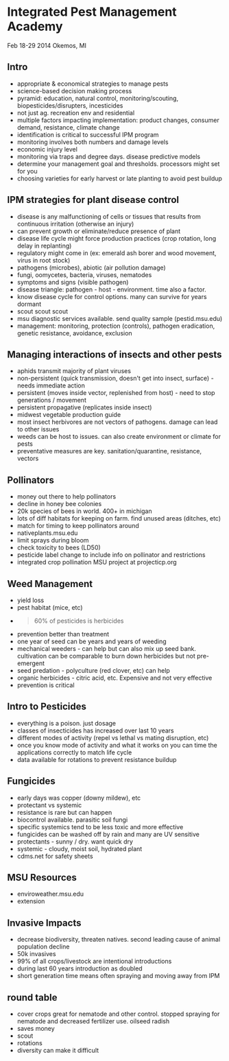 # Integrated Pest Management Academy

Feb 18-29 2014 Okemos, MI

## Intro

* appropriate & economical strategies to manage pests
* science-based decision making process
* pyramid: education, natural control, monitoring/scouting, biopesticides/disrupters, incesticides
* not just ag. recreation env and residential
* multiple factors impacting implementation: product changes, consumer demand, resistance, climate change
* identification is critical to successful IPM program
* monitoring involves both numbers and damage levels
* economic injury level
* monitoring via traps and degree days. disease predictive models
* determine your management goal and thresholds. processors might set for you
* choosing varieties for early harvest or late planting to avoid pest buildup

## IPM strategies for plant disease control

* disease is any malfunctioning of cells or tissues that results from continuous irritation (otherwise an injury)
* can prevent growth or eliminate/reduce presence of plant
* disease life cycle might force production practices (crop rotation, long delay in replanting)
* regulatory might come in (ex: emerald ash borer and wood movement, virus in root stock)
* pathogens (microbes), abiotic (air pollution damage)
* fungi, oomycetes, bacteria, viruses, nematodes
* symptoms and signs (visible pathogen)
* disease triangle: pathogen - host - environment. time also a factor.
* know disease cycle for control options. many can survive for years dormant
* scout scout scout
* msu diagnostic services available. send quality sample (pestid.msu.edu)
* management: monitoring, protection (controls), pathogen eradication, genetic resistance, avoidance, exclusion

## Managing interactions of insects and other pests

* aphids transmit majority of plant viruses
* non-persistent (quick transmission, doesn't get into insect, surface) - needs immediate action
* persistent (moves inside vector, replenished from host) - need to stop generations / movement
* persistent propagative (replicates inside insect)
* midwest vegetable production guide
* most insect herbivores are not vectors of pathogens. damage can lead to other issues
* weeds can be host to issues. can also create environment or climate for pests
* preventative measures are key. sanitation/quarantine, resistance, vectors

## Pollinators

* money out there to help pollinators
* decline in honey bee colonies
* 20k species of bees in world. 400+ in michigan
* lots of diff habitats for keeping on farm. find unused areas (ditches, etc)
* match for timing to keep pollinators around
* nativeplants.msu.edu
* limit sprays during bloom
* check toxicity to bees (LD50)
* pesticide label change to include info on pollinator and restrictions
* integrated crop pollination MSU project at projecticp.org

## Weed Management

* yield loss
* pest habitat (mice, etc)
* >60% of pesticides is herbicides
* prevention better than treatment
* one year of seed can be years and years of weeding
* mechanical weeders - can help but can also mix up seed bank. cultivation can be comparable to burn down herbicides but not pre-emergent
* seed predation - polyculture (red clover, etc) can help
* organic herbicides - citric acid, etc. Expensive and not very effective
* prevention is critical

## Intro to Pesticides

* everything is a poison. just dosage
* classes of insecticides has increased over last 10 years
* different modes of activity (repel vs lethal vs mating disruption, etc)
* once you know mode of activity and what it works on you can time the applications correctly to match life cycle
* data available for rotations to prevent resistance buildup

## Fungicides

* early days was copper (downy mildew), etc
* protectant vs systemic
* resistance is rare but can happen
* biocontrol available. parasitic soil fungi
* specific systemics tend to be less toxic and more effective
* fungicides can be washed off by rain and many are UV sensitive
* protectants - sunny / dry. want quick dry
* systemic - cloudy, moist soil, hydrated plant
* cdms.net for safety sheets

## MSU Resources

* enviroweather.msu.edu
* extension

## Invasive Impacts

* decrease biodiversity, threaten natives. second leading cause of animal population decline
* 50k invasives
* 99% of all crops/livestock are intentional introductions
* during last 60 years introduction as doubled
* short generation time means often spraying and moving away from IPM

## round table

* cover crops great for nematode and other control. stopped spraying for nematode and decreased fertilizer use. oilseed radish
* saves money
* scout
* rotations
* diversity can make it difficult